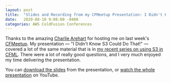 ```yaml
---
layout: post
title:  "Slides and Recording from my CFMeetup Presentation: I Didn't Know S3 Could Do That!"
date:   2020-08-10 9:08:00 -0400
categories: AWS ColdFusion Conferences
---
```


Thanks to the amazing [Charlie Arehart](http://www.carehart.org) for hosting me on last week's [CFMeetup](https://www.meetup.com/coldfusionmeetup/). My presentation &mdash; "I Didn't Know S3 Could Do That!" &mdash; covered a lot of the same material that is in [my recent series on using S3 in CFML](http://brianklaas.net/aws/coldfusion/2020/05/06/New-Series-Using-S3-in-CFML.html). There were a lot of really good questions, and I very much enjoyed my time delivering the presentation.

You can [download the slides](https://brianklaas.net.s3.us-east-1.amazonaws.com/assets/pdf/CFMeetupAug2020-S3.pdf) from the presentation, or [watch the whole presentation](https://www.youtube.com/watch?v=eNcOfG9Vkbg&list=PLG2EHzEbhy0-QirMKgSxhjkUyTSSTvHjL) on YouTube.
